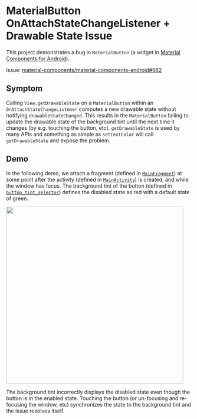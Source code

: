 MaterialButton OnAttachStateChangeListener + Drawable State Issue
===

This project demonstrates a bug in `MaterialButton` (a widget in [Material Components for Android](https://github.com/material-components/material-components-android)).

Issue: [material-components/material-components-android#982](https://github.com/material-components/material-components-android/issues/982)

## Symptom

Calling `View.getDrawableState` on a `MaterialButton` within an `OnAttachStateChangeListener`
computes a new drawable state without notifying `drawableStateChanged`. This results in the
`MaterialButton` failing to update the drawable state of the background tint until the next time it
changes (by e.g. touching the button, etc). `getDrawableState` is used by many APIs and something as
simple as `setTextColor` will call `getDrawableState` and expose the problem.

## Demo

In the following demo, we attach a fragment (defined in [`MainFragment`](app/src/main/java/wtf/log/wascldrawablestateissue/MainFragment))
at some point after the activity (defined in [`MainActivity`](app/src/main/java/wtf/log/wascldrawablestateissue/MainActivity)) is created, and
while the window has focus. The background tint of the button (defined in [`button_tint_selector`](app/src/main/res/color/button_tint_selector.xml))
defines the disabled state as red with a default state of green.

<img src="demo.gif" width="480"/>

The background tint incorrectly displays the disabled state even though the button
is in the enabled state. Touching the button (or un-focusing and re-focusing the window, etc)
synchronizes the state to the background tint and the issue resolves itself. 
